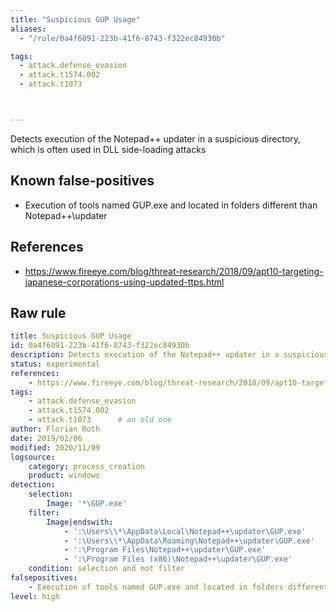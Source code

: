 ```yaml
---
title: "Suspicious GUP Usage"
aliases:
  - "/rule/0a4f6091-223b-41f6-8743-f322ec84930b"

tags:
  - attack.defense_evasion
  - attack.t1574.002
  - attack.t1073



---
```


Detects execution of the Notepad++ updater in a suspicious directory, which is often used in DLL side-loading attacks

<!--more-->


## Known false-positives

* Execution of tools named GUP.exe and located in folders different than Notepad++\updater



## References

* https://www.fireeye.com/blog/threat-research/2018/09/apt10-targeting-japanese-corporations-using-updated-ttps.html


## Raw rule
```yaml
title: Suspicious GUP Usage
id: 0a4f6091-223b-41f6-8743-f322ec84930b
description: Detects execution of the Notepad++ updater in a suspicious directory, which is often used in DLL side-loading attacks
status: experimental
references:
    - https://www.fireeye.com/blog/threat-research/2018/09/apt10-targeting-japanese-corporations-using-updated-ttps.html
tags:
    - attack.defense_evasion
    - attack.t1574.002
    - attack.t1073      # an old one
author: Florian Roth
date: 2019/02/06
modified: 2020/11/09
logsource:
    category: process_creation
    product: windows
detection:
    selection:
        Image: '*\GUP.exe'
    filter:
        Image|endswith:
            - ':\Users\\*\AppData\Local\Notepad++\updater\GUP.exe'
            - ':\Users\\*\AppData\Roaming\Notepad++\updater\GUP.exe'
            - ':\Program Files\Notepad++\updater\GUP.exe'
            - ':\Program Files (x86)\Notepad++\updater\GUP.exe'
    condition: selection and not filter
falsepositives:
    - Execution of tools named GUP.exe and located in folders different than Notepad++\updater
level: high

```
